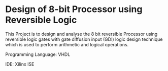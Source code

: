 # Design of 8-bit Processor using Reversible Logic

This Project is to design and analyse the 8 bit reversible Processor using reversible logic gates with gate diffusion input (GDI) logic
design technique which is used to perform arithmetic and logical operations.

Programming Language: VHDL

IDE: Xilinx ISE